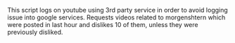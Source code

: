 This script logs on youtube using 3rd party service in order to avoid logging issue into google services. Requests videos related to morgenshtern which were posted in last hour and dislikes 10 of them, unless they were previously disliked.